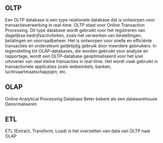 ## OLTP

Een OLTP database is een type relationele database dat is ontworpen voor transactieverwerking in real-time. OLTP staat voor Online Transaction Processing. Dit type database wordt gebruikt voor het registreren van dagelijkse bedrijfsactiviteiten, zoals het verwerken van bestellingen, betalingen en voorraadbeheer. Het is ontworpen voor snelle en efficiënte transacties en ondersteunt gelijktijdig gebruik door meerdere gebruikers. In tegenstelling tot OLAP-databases, die worden gebruikt voor analyse en rapportage, wordt een OLTP-database geoptimaliseerd voor het snel uitvoeren van veel kleine transacties in real-time. Het wordt vaak gebruikt in transactionele applicaties zoals webwinkels, banken, luchtvaartmaatschappijen, etc.

## OLAP

Online Analytical Processing Database
Beter bekent als een datawarehouse
Denormaliseren

## ETL

ETL (Extract, Transform, Load) is het overzetten van data van OLTP naar OLAP